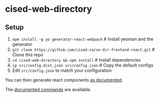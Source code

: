 # cised-web-directory

## Setup

1. `npm install -g yo generator-react-webpack` # Install yeoman and the generator
2. `git clone https://github.com/cised-ca/se-dir-frontend-react.git` # Clone this repo
3. `cd cised-web-directory && npm install` # Install dependencies
4. `cp src/config.dist.json src/config.json` # Copy the default configs
5. Edit `src/config.json` to match your configuration

You can then generate react components [as documented](https://github.com/newtriks/generator-react-webpack#generating-new-components).

The [documented commands](https://github.com/newtriks/generator-react-webpack#usage) are available.
